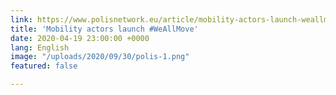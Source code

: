 ```yaml
---
link: https://www.polisnetwork.eu/article/mobility-actors-launch-weallmove/#:~:text=WeAllMove%20is%20a%20project%20bringing,to%20anyone%20who%20needs%20assistance.
title: 'Mobility actors launch #WeAllMove'
date: 2020-04-19 23:00:00 +0000
lang: English
image: "/uploads/2020/09/30/polis-1.png"
featured: false

---
```

